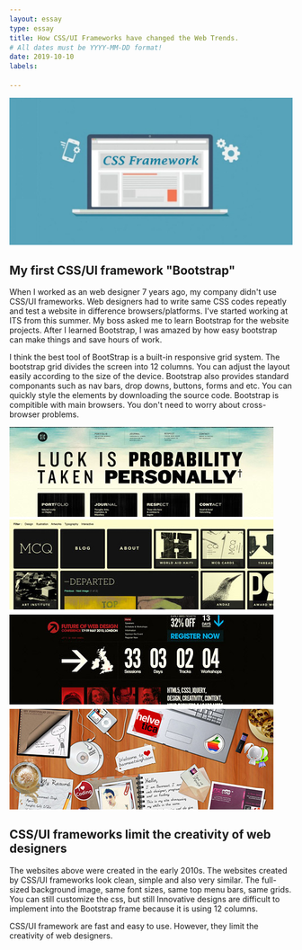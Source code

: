 ```yaml
---
layout: essay
type: essay
title: How CSS/UI Frameworks have changed the Web Trends.
# All dates must be YYYY-MM-DD format!
date: 2019-10-10
labels:

---
```

<img class="ui image" src="../images/css-frame.jpg">

## My first CSS/UI framework "Bootstrap"
When I worked as an web designer 7 years ago, my company didn't use CSS/UI frameworks. Web designers had to write same CSS codes repeatly and test a website in difference browsers/platforms. I've started working at ITS from this summer. My boss asked me to learn Bootstrap for the website projects. After I learned Bootstrap, I was amazed by how easy bootstrap can make things and save hours of work.
			
I think the best tool of BootStrap is a built-in responsive grid system. The bootstrap grid divides the screen into 12 columns. You can adjust the layout easily according to the size of the device. Bootstrap also provides standard componants such as nav bars, drop downs, buttons, forms and etc. You can quickly style the elements by downloading the source code. Bootstrap is compitible with main browsers. You don't need to worry about cross-browser problems.

<img class="ui image" src="../images/websites.jpg">

## CSS/UI frameworks limit the creativity of web designers
The websites above were created in the early 2010s. 
The websites created by CSS/UI frameworks look clean, simple and also very similar. The full-sized background image, same font sizes, same top menu bars, same grids.  You can still customize the css, but still 
Innovative designs are difficult to implement into the Bootstrap frame because it is using 12 columns.
			
CSS/UI framework are fast and easy to use. However, they limit the creativity of web designers. 
